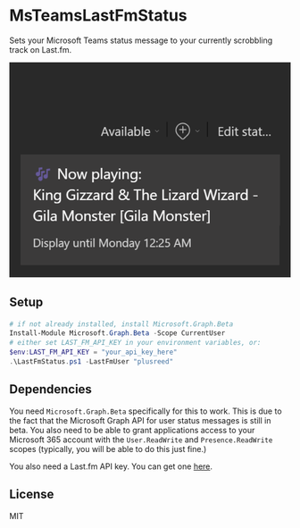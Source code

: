 # MsTeamsLastFmStatus

Sets your Microsoft Teams status message to your currently scrobbling track on Last.fm.

![Example showing me listening to Gila Monster by King Gizzard & The Lizard Wizard](example.png)

## Setup

```powershell
# if not already installed, install Microsoft.Graph.Beta
Install-Module Microsoft.Graph.Beta -Scope CurrentUser
# either set LAST_FM_API_KEY in your environment variables, or:
$env:LAST_FM_API_KEY = "your_api_key_here"
.\LastFmStatus.ps1 -LastFmUser "plusreed"
```

## Dependencies

You need `Microsoft.Graph.Beta` specifically for this to work. This is due to the fact that the Microsoft Graph API for user status messages is still in beta. You also need to be able to grant applications access to your Microsoft 365 account with the `User.ReadWrite` and `Presence.ReadWrite` scopes (typically, you will be able to do this just fine.)

You also need a Last.fm API key. You can get one [here](https://www.last.fm/api/account/create).

## License

MIT